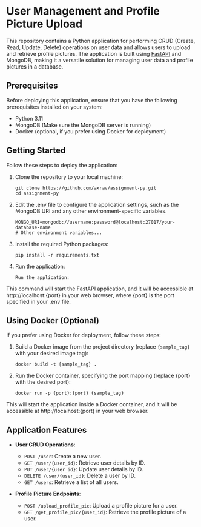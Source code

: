 # User Management and Profile Picture Upload

This repository contains a Python application for performing CRUD (Create, Read, Update, Delete) operations on user data and allows users to upload and retrieve profile pictures. The application is built using [FastAPI](https://fastapi.tiangolo.com/) and MongoDB, making it a versatile solution for managing user data and profile pictures in a database.

## Prerequisites

Before deploying this application, ensure that you have the following prerequisites installed on your system:

- Python 3.11
- MongoDB (Make sure the MongoDB server is running)
- Docker (optional, if you prefer using Docker for deployment)

## Getting Started

Follow these steps to deploy the application:

1. Clone the repository to your local machine:

   ```shell
   git clone https://github.com/axrav/assignment-py.git
   cd assignment-py
   ```
2. Edit the .env file to configure the application settings, such as the MongoDB URI and any other environment-specific variables.
    ```# MongoDB URI
    MONGO_URI=mongodb://username:password@localhost:27017/your-database-name
    # Other environment variables...
    ```
3. Install the required Python packages:
    ```
    pip install -r requirements.txt
    ```
4. Run the application:
    ```
    Run the application:
    ```
This command will start the FastAPI application, and it will be accessible at http://localhost:{port} in your web browser, where {port} is the port specified in your .env file.

## Using Docker (Optional)

If you prefer using Docker for deployment, follow these steps:

1. Build a Docker image from the project directory (replace `{sample_tag}` with your desired image tag):

   ```shell
   docker build -t {sample_tag} .
    ```
2. Run the Docker container, specifying the port mapping (replace {port} with the desired port):
    ```
    docker run -p {port}:{port} {sample_tag}
    ```
This will start the application inside a Docker container, and it will be accessible at http://localhost:{port} in your web browser.

## Application Features

- **User CRUD Operations**:
  - `POST /user`: Create a new user.
  - `GET /user/{user_id}`: Retrieve user details by ID.
  - `PUT /user/{user_id}`: Update user details by ID.
  - `DELETE /user/{user_id}`: Delete a user by ID.
  - `GET /users`: Retrieve a list of all users.

- **Profile Picture Endpoints**:
  - `POST /upload_profile_pic`: Upload a profile picture for a user.
  - `GET /get_profile_pic/{user_id}`: Retrieve the profile picture of a user.

